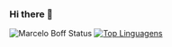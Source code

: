 ### Hi there 👋

<!--
**MarceloHBoff/marcelohboff** is a ✨ _special_ ✨ repository because its `README.md` (this file) appears on your GitHub profile.

Here are some ideas to get you started:

- 🔭 I’m currently working on ...
- 🌱 I’m currently learning ...
- 👯 I’m looking to collaborate on ...
- 🤔 I’m looking for help with ...
- 💬 Ask me about ...
- 📫 How to reach me: ...
- 😄 Pronouns: ...
- ⚡ Fun fact: ...
-->
![Marcelo Boff Status](https://github-readme-stats.vercel.app/api?username=MarceloHBoff&show_icons=true)
[![Top Linguagens](https://github-readme-stats.vercel.app/api/top-langs/?username=MarceloHBoff&layout=compact)](https://github.com/MarceloHBoff/github-readme-stats)